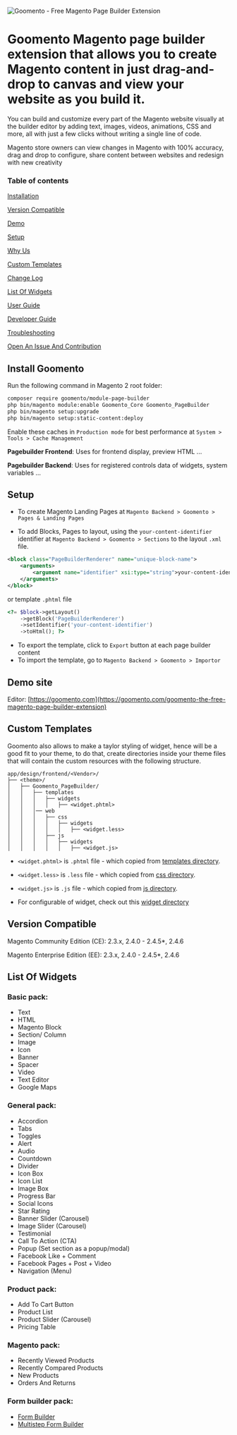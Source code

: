 ![Goomento - Free Magento Page Builder Extension](https://i.imgur.com/jVUNmot.gif)

# Goomento Magento page builder extension that allows you to create Magento content in just drag-and-drop to canvas and view your website as you build it.

You can build and customize every part of the Magento website visually at the builder editor by adding text, images, videos, animations, CSS and more, all with just a few clicks without writing a single line of code.

Magento store owners can view changes in Magento with 100% accuracy, drag and drop to configure, share content between websites and redesign with new creativity
### Table of contents

[Installation](#install-goomento)

[Version Compatible](#version-compatible)

[Demo](https://goomento.com/goomento-the-free-magento-page-builder-extension)

[Setup](#setup)

[Why Us](https://goomento.com/blog/post/goomento-page-builder-vs-magento-page-builder)

[Custom Templates](#custom-templates)

[Change Log](https://github.com/Goomento/PageBuilder/blob/master/CHANGELOG.md)

[List Of Widgets](#list-of-widgets)

[User Guide](https://github.com/Goomento/PageBuilder/wiki/User-Guide:-Add-Landing-Page)

[Developer Guide](https://github.com/Goomento/PageBuilder/wiki/Developer:-Create-Widget)

[Troubleshooting](https://github.com/Goomento/PageBuilder/wiki/Troubleshooting)

[Open An Issue And Contribution](https://github.com/Goomento/PageBuilder/issues/new)

## Install Goomento

Run the following command in Magento 2 root folder:

```bash
composer require goomento/module-page-builder
php bin/magento module:enable Goomento_Core Goomento_PageBuilder
php bin/magento setup:upgrade
php bin/magento setup:static-content:deploy
```

Enable these caches in `Production mode` for best performance at `System > Tools > Cache Management`

**Pagebuilder Frontend**: Uses for frontend display, preview HTML ...

**Pagebuilder Backend**: Uses for registered controls data of widgets, system variables ...

## Setup

- To create Magento Landing Pages at `Magento Backend > Goomento > Pages & Landing Pages`

- To add Blocks, Pages to layout, using the `your-content-identifier` 
identifier at `Magento Backend > Goomento > Sections` to the layout `.xml` file.

```xml
<block class="PageBuilderRenderer" name="unique-block-name">
    <arguments>
        <argument name="identifier" xsi:type="string">your-content-identifier</argument>
    </arguments>
</block>
```

or template `.phtml` file

```php
<?= $block->getLayout()
    ->getBlock('PageBuilderRenderer')
    ->setIdentifier('your-content-identifier')
    ->toHtml(); ?>
```
- To export the template, click to `Export` button at each page builder content
- To import the template, go to `Magento Backend > Goomento > Importor`

## Demo site

Editor: [https://goomento.com](https://goomento.com/goomento-the-free-magento-page-builder-extension)

## Custom Templates

Goomento also allows to make a taylor styling of widget, hence will be a good fit to your theme,
to do that, create directories inside your theme files that will contain the custom resources with the following structure.

```
app/design/frontend/<Vendor>/
├── <theme>/
│   ├── Goomento_PageBuilder/
│   │   ├── templates
│   │   │   ├── widgets
│   │   │   │   ├── <widget.phtml>
│   │   │── web
│   │   │   ├── css
│   │   │   │   ├── widgets
│   │   │   │   │   ├── <widget.less>
│   │   │   ├── js
│   │   │   │   ├── widgets
│   │   │   │   │   ├── <widget.js>
```

- `<widget.phtml>` is `.phtml` file - which copied from [templates directory](https://github.com/Goomento/PageBuilder/tree/master/view/frontend/templates/widgets).

- `<widget.less>` is `.less` file - which copied from [css directory](https://github.com/Goomento/PageBuilder/tree/master/view/frontend/web/css/widgets).

- `<widget.js>` is `.js` file - which copied from [js directory](https://github.com/Goomento/PageBuilder/tree/master/view/frontend/web/js/widgets).

- For configurable of widget, check out this [widget directory](https://github.com/Goomento/PageBuilder/tree/master/Builder/Widgets)

## Version Compatible

Magento Community Edition (CE): 2.3.x, 2.4.0 - 2.4.5*, 2.4.6

Magento Enterprise Edition (EE): 2.3.x, 2.4.0 - 2.4.5*, 2.4.6

## List Of Widgets

### Basic pack:
- Text
- HTML
- Magento Block
- Section/ Column
- Image
- Icon
- Banner
- Spacer
- Video
- Text Editor
- Google Maps

### General pack:

- Accordion
- Tabs
- Toggles
- Alert
- Audio
- Countdown
- Divider
- Icon Box
- Icon List
- Image Box
- Progress Bar
- Social Icons
- Star Rating
- Banner Slider (Carousel)
- Image Slider (Carousel)
- Testimonial
- Call To Action (CTA)
- Popup (Set section as a popup/modal)
- Facebook Like + Comment
- Facebook Pages + Post + Video
- Navigation (Menu)

### Product pack:

- Add To Cart Button
- Product List
- Product Slider (Carousel)
- Pricing Table

### Magento pack:
- Recently Viewed Products
- Recently Compared Products
- New Products
- Orders And Returns

### Form builder pack:
- [Form Builder](https://goomento.com/magento-form-builder)
- [Multistep Form Builder](https://goomento.com/magento-form-builder)
